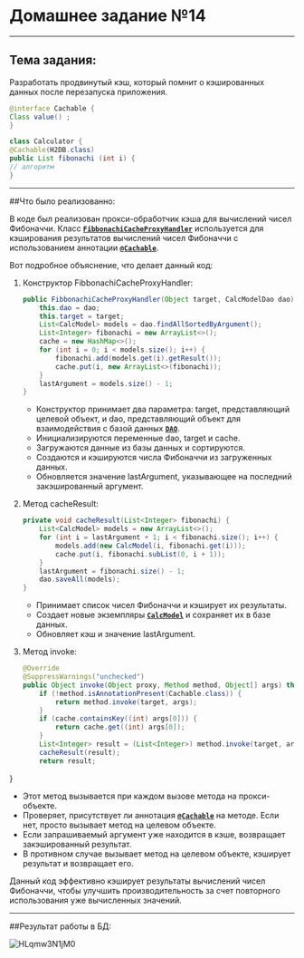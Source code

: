 # Домашнее задание №14
_______________________________
## Тема задания:
Разработать продвинутый кэш, который помнит о кэшированных данных после перезапуска приложения. 
```java
@interface Cachable {
Class value() ;
}

class Calculator {
@Cachable(H2DB.class) 
public List fibonachi (int i) {
// алгоритм
}
```
_______________________________
##Что было реализованно:

В коде был реализован прокси-обработчик кэша для вычислений чисел Фибоначчи. 
Класс [**`FibbonachiCacheProxyHandler`**](https://github.com/Mikhayloves/JDBCExample/blob/main/src/main/java/org/example/cacheProxy/FibbonachiCacheProxyHandler.java) используется для кэширования результатов вычислений чисел Фибоначчи с использованием аннотации [**`@Cachable`**](https://github.com/Mikhayloves/JDBCExample/blob/main/src/main/java/org/example/cacheProxy/Cachable.java).

Вот подробное объяснение, что делает данный код:

1. Конструктор FibbonachiCacheProxyHandler:

   ```java
   public FibbonachiCacheProxyHandler(Object target, CalcModelDao dao) {
       this.dao = dao;
       this.target = target;
       List<CalcModel> models = dao.findAllSortedByArgument();
       List<Integer> fibonachi = new ArrayList<>();
       cache = new HashMap<>();
       for (int i = 0; i < models.size(); i++) {
           fibonachi.add(models.get(i).getResult());
           cache.put(i, new ArrayList<>(fibonachi));
       }
       lastArgument = models.size() - 1;
   }
   ```

   - Конструктор принимает два параметра: target, представляющий целевой объект, и dao, представляющий объект для взаимодействия с базой данных [**`DAO`**](https://github.com/Mikhayloves/JDBCExample/tree/main/src/main/java/org/example/dao).
   - Инициализируются переменные dao, target и cache.
   - Загружаются данные из базы данных и сортируются.
   - Создаются и кэшируются числа Фибоначчи из загруженных данных.
   - Обновляется значение lastArgument, указывающее на последний закэшированный аргумент.

2. Метод cacheResult:

   ```java
   private void cacheResult(List<Integer> fibonachi) {
       List<CalcModel> models = new ArrayList<>();
       for (int i = lastArgument + 1; i < fibonachi.size(); i++) {
           models.add(new CalcModel(i, fibonachi.get(i)));
           cache.put(i, fibonachi.subList(0, i + 1));
       }
       lastArgument = fibonachi.size() - 1;
       dao.saveAll(models);
   }
   ```

   - Принимает список чисел Фибоначчи и кэширует их результаты.
   - Создает новые экземпляры [**`CalcModel`**](https://github.com/Mikhayloves/JDBCExample/blob/main/src/main/java/org/example/model/CalcModel.java) и сохраняет их в базе данных.
   - Обновляет кэш и значение lastArgument.

3. Метод invoke:

   ```java
   @Override
   @SuppressWarnings("unchecked")
   public Object invoke(Object proxy, Method method, Object[] args) throws Throwable {
       if (!method.isAnnotationPresent(Cachable.class)) {
           return method.invoke(target, args);
       }
       if (cache.containsKey((int) args[0])) {
           return cache.get((int) args[0]);
       }
       List<Integer> result = (List<Integer>) method.invoke(target, args);
       cacheResult(result);
       return result;
}
   - Этот метод вызывается при каждом вызове метода на прокси-объекте.
   - Проверяет, присутствует ли аннотация [**`@Cachable`**](https://github.com/Mikhayloves/JDBCExample/blob/main/src/main/java/org/example/cacheProxy/Cachable.java) на методе. Если нет, просто вызывает метод на целевом объекте.
   - Если запрашиваемый аргумент уже находится в кэше, возвращает закэшированный результат.
   - В противном случае вызывает метод на целевом объекте, кэширует результат и возвращает его.

Данный код эффективно кэширует результаты вычислений чисел Фибоначчи, чтобы улучшить производительность за счет повторного использования уже вычисленных значений.
_______________________________
##Результат работы в БД:

![HLqmw3N1jM0](https://github.com/Mikhayloves/JDBCExample/blob/main/HLqmw3N1jM0.jpg)


